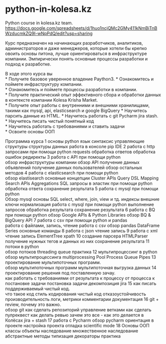 # python-in-kolesa.kz
Python course in kolesa.kz team.
https://docs.google.com/spreadsheets/d/1huo1ncjQMc2GMy411kNmBiTnBWzducmkZQ9I-wNpPdQ/edit?usp=sharing

Курс предназначен на начинающих разработчиков, аналитиков, администраторов и даже менеджеров,
которые хотели бы крепко овоить основы питона, лучше ориентироваться в инфраструктуре компании.
Эмпирически понять основные процессы разработки и подход к разработке.

В ходе этого курса вы		
	* Получите базовое уверенное владение Paython3.	
	* Ознакомитесь и поймете инфраструктуру компании.	
	* Ознакомитесь и поймете процессы разработки в компании.	
	* Получите практический опыт эффективного сбора и обработки данных в контексте компании Kolesa Krisha Market.	
	* Получите опыт работы с внутренними и внешними хранилищами, такими как mysql, api, elasticsearch и google BigQuery	
	* Научитесь парсить данные из HTML.	
	* Научитесь работать с git Pycharm jira stash.	
	* Научитесь писать чистый понятный код	
	* Научитесь работать с требованиями и ставить задачи	
	* Освоите основы ООП	
		
		
Программа курса	1 основы python
    язык
		синтаксис
		управляющие структуры
		структуры данных
		работа в консоле
		pip
		IDE
	2 работа с http запросами при помощи python	
		requests
		обработка ответов
		обработка ошибок
		редиректы
	3 работа с API при помощи python	
		обзор инфраструктуры компании
		обзор API
		получение данных объявлений
		получение данных пользователей
		обзор остальных методов
	4 работа c elasticsearch при помощи python	
		обзор elastisearch
		основные концепции
		Cluster APIs
		Query DSL
		Mapping
		Search APIs
		Aggregations
		SQL
		запросы в эластик при помощи python
		обработка ответа
		сохранение результата
	5 работа с mysql при помощи python	
		Обзор mysql
		основы SQL select, where, join, view и тд.
		индексы
		внешние ключи
		нормализация
		работа с mysql при помощи python
		выполнение запросов
		обработка результата
		сохранение результата
	6 работа с BQ при помощи python	
		обзор Google APIs & Python Libraries
		обзор BQ & BigQuery API
	7 работа с csv при помощи python и pandas	
		работа с файлами, запись, чтение
		работа c csv
		обзор pandas
		DataFrame
		Series
		основные команды
	8 работа с json	
		чтение
		запись
	9 работа с xml	
		чтение
		запись
		ElementTree
		xpath
	10 создание парсера	
		HTMLParser
		получение нужных тегов и данных из них
		сохранение результата
	11 потоки в python	
		обзор потоков
		threading
		queue
		практика
	12 мультипроцессинг в python	
		обзор мультипроцессинга
		multiprocessing
		Pool
		Process
		Queue
		Pipes
	13 проектирование мультипоточных программ.	
		обзор мультипоточных программ
		мультипоточная выгрузка данных
	14 проектирование решения под поставленную зачау.	
		как работать с требованиями
		от результата к процессу
		от процесса к постановке задачи
		постановка задачи
		декомпозиция
		jira
	15 как писать поддерживаемый чистый код.	
		что такое код
		стиль кодирования
		чистый код
		отказоустойчивость
		производительность
		логи, метрики
		комментарии
		документация
	16 git + review, почему это важно.	
		обзор git
		как сделать репозиторий
		управление ветками
		как сделать пулреквест
		как делать ревью
		зачем это все  - как это делается в Колёсах
		jira + stash
	17 работа с Pycharm	
		обзор pycharm
		ориентация в проекте
		настройка проекта
		отладка
		scientific mode
	18 Основы ООП	
		классы
		объекты
		наследование
		множественное наследование
		абстрактные методы
		типизация
		декораторы
		практика
